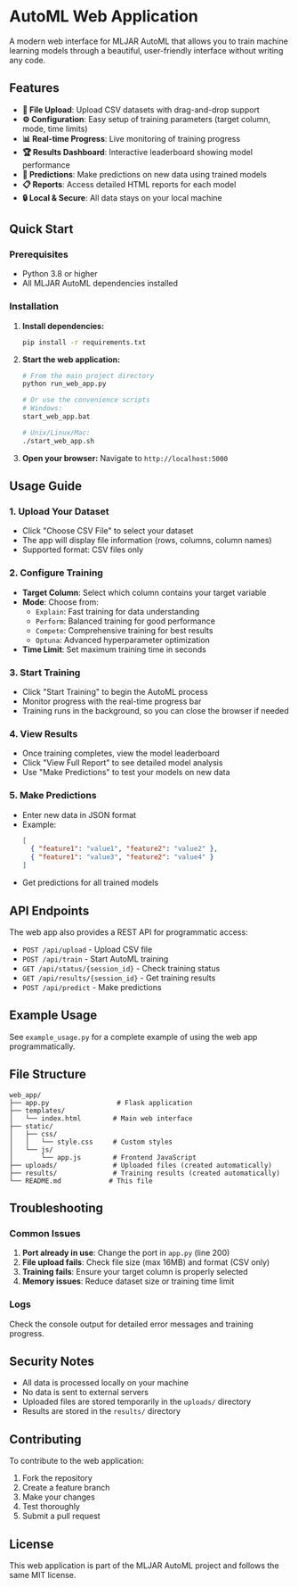 # AutoML Web Application

A modern web interface for MLJAR AutoML that allows you to train machine learning models through a beautiful, user-friendly interface without writing any code.

## Features

- **📁 File Upload**: Upload CSV datasets with drag-and-drop support
- **⚙️ Configuration**: Easy setup of training parameters (target column, mode, time limits)
- **📊 Real-time Progress**: Live monitoring of training progress
- **🏆 Results Dashboard**: Interactive leaderboard showing model performance
- **🔮 Predictions**: Make predictions on new data using trained models
- **📋 Reports**: Access detailed HTML reports for each model
- **🔒 Local & Secure**: All data stays on your local machine

## Quick Start

### Prerequisites

- Python 3.8 or higher
- All MLJAR AutoML dependencies installed

### Installation

1. **Install dependencies:**

   ```bash
   pip install -r requirements.txt
   ```

2. **Start the web application:**

   ```bash
   # From the main project directory
   python run_web_app.py

   # Or use the convenience scripts
   # Windows:
   start_web_app.bat

   # Unix/Linux/Mac:
   ./start_web_app.sh
   ```

3. **Open your browser:**
   Navigate to `http://localhost:5000`

## Usage Guide

### 1. Upload Your Dataset

- Click "Choose CSV File" to select your dataset
- The app will display file information (rows, columns, column names)
- Supported format: CSV files only

### 2. Configure Training

- **Target Column**: Select which column contains your target variable
- **Mode**: Choose from:
  - `Explain`: Fast training for data understanding
  - `Perform`: Balanced training for good performance
  - `Compete`: Comprehensive training for best results
  - `Optuna`: Advanced hyperparameter optimization
- **Time Limit**: Set maximum training time in seconds

### 3. Start Training

- Click "Start Training" to begin the AutoML process
- Monitor progress with the real-time progress bar
- Training runs in the background, so you can close the browser if needed

### 4. View Results

- Once training completes, view the model leaderboard
- Click "View Full Report" to see detailed model analysis
- Use "Make Predictions" to test your models on new data

### 5. Make Predictions

- Enter new data in JSON format
- Example:
  ```json
  [
    { "feature1": "value1", "feature2": "value2" },
    { "feature1": "value3", "feature2": "value4" }
  ]
  ```
- Get predictions for all trained models

## API Endpoints

The web app also provides a REST API for programmatic access:

- `POST /api/upload` - Upload CSV file
- `POST /api/train` - Start AutoML training
- `GET /api/status/{session_id}` - Check training status
- `GET /api/results/{session_id}` - Get training results
- `POST /api/predict` - Make predictions


## Example Usage

See `example_usage.py` for a complete example of using the web app programmatically.

## File Structure

```
web_app/
├── app.py                 # Flask application
├── templates/
│   └── index.html        # Main web interface
├── static/
│   ├── css/
│   │   └── style.css     # Custom styles
│   └── js/
│       └── app.js        # Frontend JavaScript
├── uploads/              # Uploaded files (created automatically)
├── results/              # Training results (created automatically)
└── README.md            # This file
```

## Troubleshooting

### Common Issues

1. **Port already in use**: Change the port in `app.py` (line 200)
2. **File upload fails**: Check file size (max 16MB) and format (CSV only)
3. **Training fails**: Ensure your target column is properly selected
4. **Memory issues**: Reduce dataset size or training time limit

### Logs

Check the console output for detailed error messages and training progress.

## Security Notes

- All data is processed locally on your machine
- No data is sent to external servers
- Uploaded files are stored temporarily in the `uploads/` directory
- Results are stored in the `results/` directory

## Contributing

To contribute to the web application:

1. Fork the repository
2. Create a feature branch
3. Make your changes
4. Test thoroughly
5. Submit a pull request

## License

This web application is part of the MLJAR AutoML project and follows the same MIT license.




